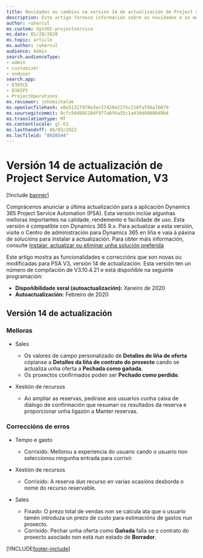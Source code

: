 ```yaml
---
title: Novidades ou cambios na versión 14 de actualización de Project Service Automation, V3
description: Este artigo fornece información sobre as novidades e as modificacións na versión 14 de actualización de Project Service Automation, V3.
author: ruhercul
ms.custom: dyn365-projectservice
ms.date: 01/29/2020
ms.topic: article
ms.author: ruhercul
audience: Admin
search.audienceType:
- admin
- customizer
- enduser
search.app:
- D365CE
- D365PS
- ProjectOperations
ms.reviewer: johnmichalak
ms.openlocfilehash: e8e5132f970e3ec5742842175c118faf98a7b079
ms.sourcegitcommit: 6cfc50d89528df977a8f6a55c1ad39d99800d9b4
ms.translationtype: MT
ms.contentlocale: gl-ES
ms.lasthandoff: 06/03/2022
ms.locfileid: "8926544"
---
```

# <a name="project-service-automation-update-release-14-v3"></a>Versión 14 de actualización de Project Service Automation, V3

[!include [banner](../includes/psa-now-project-operations.md)]

Comprácenos anunciar a última actualización para a aplicación Dynamics 365 Project Service Automation (PSA). Esta versión inclúe algunhas melloras importantes na calidade, rendemento e facilidade de uso. Esta versión é compatible con Dynamics 365 9.x. Para actualizar a esta versión, visite o Centro de administración para Dynamics 365 en liña e vaia á páxina de solucións para instalar a actualización. Para obter máis información, consulte [Instalar, actualizar ou eliminar unha solución preferida](/power-platform/admin/install-remove-preferred-solution)

Este artigo mostra as funcionalidades e correccións que son novas ou modificadas para PSA V3, versión 14 de actualización. Esta versión ten un número de compilación de V3.10.4.21 e está dispoñible na seguinte programación:

- **Dispoñibilidade xeral (autoactualización):** Xaneiro de 2020
- **Autoactualización:** Febreiro de 2020

## <a name="update-release-14"></a>Versión 14 de actualización

### <a name="enhancements"></a>Melloras

- Sales

     - Os valores de campo personalizado de **Detalles de liña de oferta** cópianse a **Detalles da liña de contrato do proxecto** cando se actualiza unha oferta a **Pechada como gañada**.
     - Os proxectos confirmados poden ser **Pechado como perdido**.

- Xestión de recursos

     - Ao ampliar as reservas, pedirase aos usuarios cunha caixa de diálogo de confirmación que resuman os resultados da reserva e proporcionar unha ligazón a Manter reservas.


### <a name="bug-fixes"></a>Correccións de erros

- Tempo e gasto

     - Corrixido: Mellorou a experiencia do usuario cando o usuario non seleccionou ningunha entrada para corrixir.

- Xestión de recursos

     - Corrixido: A reserva dun recurso en varias ocasións desborda o nome do recurso reservable.

- Sales

     - Fixado: O prezo total de vendas non se calcula ata que o usuario tamén introduza un prezo de custo para estimacións de gastos nun proxecto.
     - Corrixido: Pechar unha oferta como **Gañada** falla se o contrato do proxecto asociado non está nun estado de **Borrador**.



[!INCLUDE[footer-include](../includes/footer-banner.md)]
